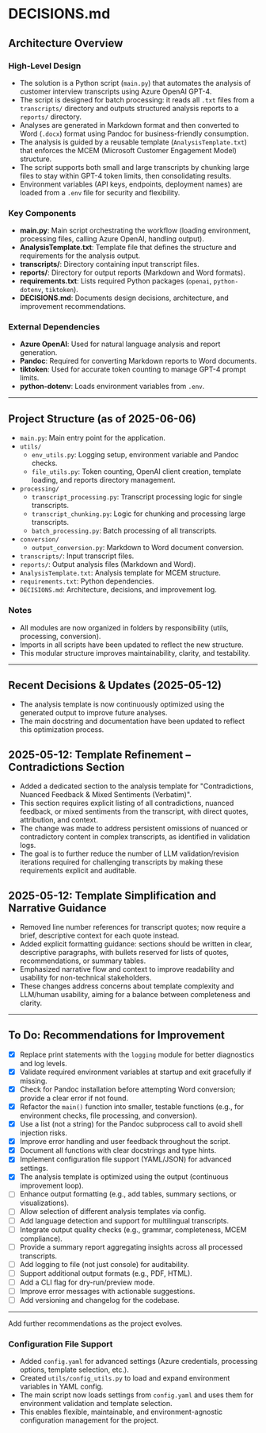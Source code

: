 # DECISIONS.md

## Architecture Overview

### High-Level Design
- The solution is a Python script (`main.py`) that automates the analysis of customer interview transcripts using Azure OpenAI GPT-4.
- The script is designed for batch processing: it reads all `.txt` files from a `transcripts/` directory and outputs structured analysis reports to a `reports/` directory.
- Analyses are generated in Markdown format and then converted to Word (`.docx`) format using Pandoc for business-friendly consumption.
- The analysis is guided by a reusable template (`AnalysisTemplate.txt`) that enforces the MCEM (Microsoft Customer Engagement Model) structure.
- The script supports both small and large transcripts by chunking large files to stay within GPT-4 token limits, then consolidating results.
- Environment variables (API keys, endpoints, deployment names) are loaded from a `.env` file for security and flexibility.

### Key Components
- **main.py**: Main script orchestrating the workflow (loading environment, processing files, calling Azure OpenAI, handling output).
- **AnalysisTemplate.txt**: Template file that defines the structure and requirements for the analysis output.
- **transcripts/**: Directory containing input transcript files.
- **reports/**: Directory for output reports (Markdown and Word formats).
- **requirements.txt**: Lists required Python packages (`openai`, `python-dotenv`, `tiktoken`).
- **DECISIONS.md**: Documents design decisions, architecture, and improvement recommendations.

### External Dependencies
- **Azure OpenAI**: Used for natural language analysis and report generation.
- **Pandoc**: Required for converting Markdown reports to Word documents.
- **tiktoken**: Used for accurate token counting to manage GPT-4 prompt limits.
- **python-dotenv**: Loads environment variables from `.env`.

---

## Project Structure (as of 2025-06-06)

- `main.py`: Main entry point for the application.
- `utils/`
  - `env_utils.py`: Logging setup, environment variable and Pandoc checks.
  - `file_utils.py`: Token counting, OpenAI client creation, template loading, and reports directory management.
- `processing/`
  - `transcript_processing.py`: Transcript processing logic for single transcripts.
  - `transcript_chunking.py`: Logic for chunking and processing large transcripts.
  - `batch_processing.py`: Batch processing of all transcripts.
- `conversion/`
  - `output_conversion.py`: Markdown to Word document conversion.
- `transcripts/`: Input transcript files.
- `reports/`: Output analysis files (Markdown and Word).
- `AnalysisTemplate.txt`: Analysis template for MCEM structure.
- `requirements.txt`: Python dependencies.
- `DECISIONS.md`: Architecture, decisions, and improvement log.

### Notes
- All modules are now organized in folders by responsibility (utils, processing, conversion).
- Imports in all scripts have been updated to reflect the new structure.
- This modular structure improves maintainability, clarity, and testability.

---

## Recent Decisions & Updates (2025-05-12)

- The analysis template is now continuously optimized using the generated output to improve future analyses.
- The main docstring and documentation have been updated to reflect this optimization process.

## 2025-05-12: Template Refinement – Contradictions Section
- Added a dedicated section to the analysis template for "Contradictions, Nuanced Feedback & Mixed Sentiments (Verbatim)".
- This section requires explicit listing of all contradictions, nuanced feedback, or mixed sentiments from the transcript, with direct quotes, attribution, and context.
- The change was made to address persistent omissions of nuanced or contradictory content in complex transcripts, as identified in validation logs.
- The goal is to further reduce the number of LLM validation/revision iterations required for challenging transcripts by making these requirements explicit and auditable.

## 2025-05-12: Template Simplification and Narrative Guidance
- Removed line number references for transcript quotes; now require a brief, descriptive context for each quote instead.
- Added explicit formatting guidance: sections should be written in clear, descriptive paragraphs, with bullets reserved for lists of quotes, recommendations, or summary tables.
- Emphasized narrative flow and context to improve readability and usability for non-technical stakeholders.
- These changes address concerns about template complexity and LLM/human usability, aiming for a balance between completeness and clarity.

---

## To Do: Recommendations for Improvement

- [x] Replace print statements with the `logging` module for better diagnostics and log levels.
- [x] Validate required environment variables at startup and exit gracefully if missing.
- [x] Check for Pandoc installation before attempting Word conversion; provide a clear error if not found.
- [x] Refactor the `main()` function into smaller, testable functions (e.g., for environment checks, file processing, and conversion).
- [x] Use a list (not a string) for the Pandoc subprocess call to avoid shell injection risks.
- [x] Improve error handling and user feedback throughout the script.
- [x] Document all functions with clear docstrings and type hints.
- [x] Implement configuration file support (YAML/JSON) for advanced settings.
- [x] The analysis template is optimized using the output (continuous improvement loop).
- [ ] Enhance output formatting (e.g., add tables, summary sections, or visualizations).
- [ ] Allow selection of different analysis templates via config.
- [ ] Add language detection and support for multilingual transcripts.
- [ ] Integrate output quality checks (e.g., grammar, completeness, MCEM compliance).
- [ ] Provide a summary report aggregating insights across all processed transcripts.
- [ ] Add logging to file (not just console) for auditability.
- [ ] Support additional output formats (e.g., PDF, HTML).
- [ ] Add a CLI flag for dry-run/preview mode.
- [ ] Improve error messages with actionable suggestions.
- [ ] Add versioning and changelog for the codebase.

---

Add further recommendations as the project evolves.

### Configuration File Support
- Added `config.yaml` for advanced settings (Azure credentials, processing options, template selection, etc.).
- Created `utils/config_utils.py` to load and expand environment variables in YAML config.
- The main script now loads settings from `config.yaml` and uses them for environment validation and template selection.
- This enables flexible, maintainable, and environment-agnostic configuration management for the project.
